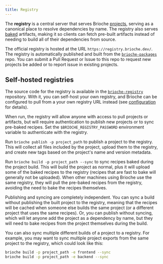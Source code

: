 ```yaml
---
title: Registry
---
```


The **registry** is a central server that serves Brioche [projects](./projects.md), serving as a canonical place to resolve dependencies by name. The registry also serves [baked](./baking.md) artifacts, making it so clients can fetch pre-built artifacts instead of needing to build all of their dependencies from source.

The official registry is hosted at the URL `https://registry.brioche.dev/`. The registry is automatically published and built from the [`brioche-packages`](https://github.com/brioche-dev/brioche-packages) repo. You can submit a Pull Request or Issue to this repo to request new projects be added or to report issue in existing projects.

## Self-hosted registries

The source code for the registry is available in the [`brioche-registry`](https://github.com/brioche-dev/brioche-registry) repository. With it, you can self-host your own registry, and Brioche can be configured to pull from a your own registry URL instead (see [configuration](../configuration.md) for details).

When run, the registry will allow anyone with access to pull projects or artifacts, but will require authentication to publish new projects or to sync pre-baked recipes. Set the `$BRIOCHE_REGISTRY_PASSWORD` environment variable to authenticate with the registry.

Run `brioche publish -p project_path` to publish a project to the registry. This will collect all files included by the project, upload them to the registry, and create new tags based on the project's name and version metadata.

Run `brioche build -p project_path --sync` to sync recipes baked during the project build. This will build the project as normal, plus it will upload some of the baked recipes to the registry (recipes that are fast to bake will generally not be uploaded). When other machines using Brioche use the same registry, they will pull the pre-baked recipes from the registry, avoiding the need to bake the recipes themselves.

Publishing and syncing are completely independent. You can sync a build without publishing the built project to the registry, meaning that the recipes will be cached when someone else builds the same project (or a different project that uses the same recipes). Or, you can publish without syncing, which will let anyone add the project as a dependency by name, but they will need to bake recipes from the project themselves during the build.

You can also sync multiple different builds of a project to a registry. For example, you may want to sync multiple project exports from the same project to the registry, which could look like this:

```bash
brioche build -p project_path -e frontend --sync
brioche build -p project_path -e backend --sync
```
